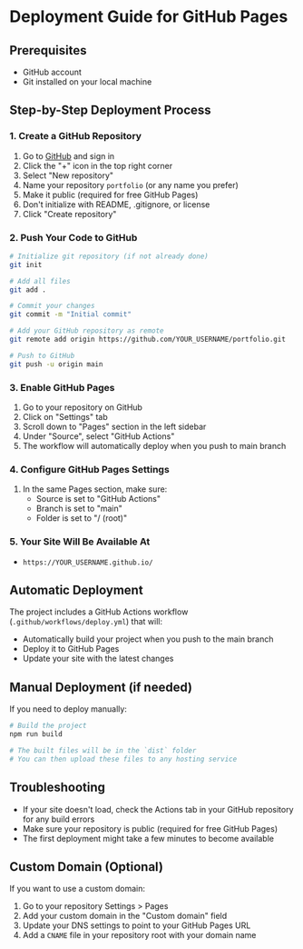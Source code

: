 # Deployment Guide for GitHub Pages

## Prerequisites
- GitHub account
- Git installed on your local machine

## Step-by-Step Deployment Process

### 1. Create a GitHub Repository
1. Go to [GitHub](https://github.com) and sign in
2. Click the "+" icon in the top right corner
3. Select "New repository"
4. Name your repository `portfolio` (or any name you prefer)
5. Make it public (required for free GitHub Pages)
6. Don't initialize with README, .gitignore, or license
7. Click "Create repository"

### 2. Push Your Code to GitHub
```bash
# Initialize git repository (if not already done)
git init

# Add all files
git add .

# Commit your changes
git commit -m "Initial commit"

# Add your GitHub repository as remote
git remote add origin https://github.com/YOUR_USERNAME/portfolio.git

# Push to GitHub
git push -u origin main
```

### 3. Enable GitHub Pages
1. Go to your repository on GitHub
2. Click on "Settings" tab
3. Scroll down to "Pages" section in the left sidebar
4. Under "Source", select "GitHub Actions"
5. The workflow will automatically deploy when you push to main branch

### 4. Configure GitHub Pages Settings
1. In the same Pages section, make sure:
   - Source is set to "GitHub Actions"
   - Branch is set to "main"
   - Folder is set to "/ (root)"

### 5. Your Site Will Be Available At
- `https://YOUR_USERNAME.github.io/`

## Automatic Deployment
The project includes a GitHub Actions workflow (`.github/workflows/deploy.yml`) that will:
- Automatically build your project when you push to the main branch
- Deploy it to GitHub Pages
- Update your site with the latest changes

## Manual Deployment (if needed)
If you need to deploy manually:
```bash
# Build the project
npm run build

# The built files will be in the `dist` folder
# You can then upload these files to any hosting service
```

## Troubleshooting
- If your site doesn't load, check the Actions tab in your GitHub repository for any build errors
- Make sure your repository is public (required for free GitHub Pages)
- The first deployment might take a few minutes to become available

## Custom Domain (Optional)
If you want to use a custom domain:
1. Go to your repository Settings > Pages
2. Add your custom domain in the "Custom domain" field
3. Update your DNS settings to point to your GitHub Pages URL
4. Add a `CNAME` file in your repository root with your domain name
